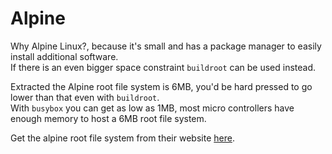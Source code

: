 # Alpine

Why Alpine Linux?, because it's small and has a package manager to easily install additional software.  
If there is an even bigger space constraint `buildroot` can be used instead.

Extracted the Alpine root file system is 6MB, you'd be hard pressed to go lower than that even with `buildroot`.  
With `busybox` you can get as low as 1MB, most micro controllers have enough memory to host a 6MB root file system.  

Get the alpine root file system from their website [here](https://alpinelinux.org/downloads/).  
